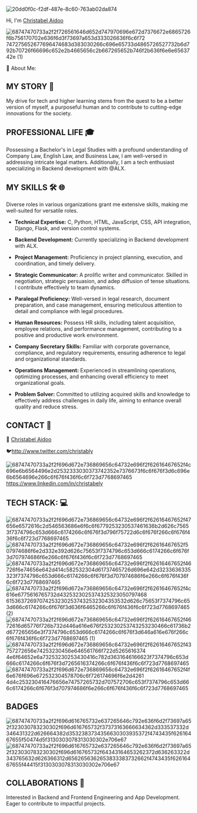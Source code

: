 ![20dd0f0c-f2df-487e-8c60-763ab02da874](https://github.com/christabely/christabely/assets/129256391/3a00ff97-6c5d-4d34-bb52-8d7aa31fe575)

Hi, I'm [Christabel Aidoo](https://www.linkedin.com/in/christabel-aidoo)

![68747470733a2f2f726561646d652d747970696e672d7376672e6865726f6b756170702e636f6d3f73697a653d333026636f6c6f72 747275652677696474683d383030266c696e65733d4865726527732b6d792b70726f66696c652e2b4665656c2b667265652b746f2b636f6e6e6563742e (1)](https://github.com/christabely/christabely/assets/129256391/0d223b68-8045-4107-bb9c-0aff6801de83)

💫 About Me:
## MY STORY 💞️

My drive for tech and higher learning stems from the quest to be a better version of myself, a purposeful human and to contribute to cutting-edge innovations for the society.

## PROFESSIONAL LIFE 🎓

Possessing a Bachelor's in Legal Studies with a profound understanding of Company Law, English Law, and Business Law, I am well-versed in addressing intricate legal matters. Additionally, I am a tech enthusiast specializing in Backend development with @ALX. 

## MY SKILLS 🛠️ 🌐

Diverse roles in various organizations grant me extensive skills, making me well-suited for versatile roles.

- **Technical Expertise:** C, Python, HTML, JavaScript, CSS, API integration, Django, Flask, and version control systems.

- **Backend Development:** Currently specializing in Backend development with ALX.

- **Project Management:** Proficiency in project planning, execution, and coordination, and timely delivery.

- **Strategic Communicator:** A prolific writer and communicator. Skilled in negotiation, strategic persuasion, and adep diffusion of tense situations. I contribute effectively to team dynamics.

- **Paralegal Proficiency:** Well-versed in legal research, document preparation, and case management, ensuring meticulous attention to detail and compliance with legal procedures.

- **Human Resources:** Possess HR skills, including talent acquisition, employee relations, and performance management, contributing to a positive and productive work environment.

- **Company Secretary Skills:** Familiar with corporate governance, compliance, and regulatory requirements, ensuring adherence to legal and organizational standards.

- **Operations Management:** Experienced in streamlining operations, optimizing processes, and enhancing overall efficiency to meet organizational goals.

- **Problem Solver:** Committed to utilizing acquired skills and knowledge to effectively address challenges in daily life, aiming to enhance overall quality and reduce stress.

## CONTACT 📱

📧 [Christabel Aidoo](mailto:christabelaidoo71@gmail.com)

 🐦http://www.twitter.com/christably
 
  ![68747470733a2f2f696d672e736869656c64732e696f2f62616467652f4c696e6b6564496e2d2532333030373742352e7376673f6c6f676f3d6c696e6b6564696e266c6f676f436f6c6f723d7768697465](https://github.com/christabely/christabely/assets/129256391/1c06834b-5dbb-4255-b0b7-b9c21fc5f85d)
https://www.linkedin.com/in/christabely

## TECH STACK: 💻
![68747470733a2f2f696d672e736869656c64732e696f2f62616467652f47656e6572616c2d546563686e6f6c6f6779253230537461636b2d626c75653f7374796c653d666c6174266c6f676f3d796f75722d6c6f676f266c6f676f436f6c6f723d7768697465](https://github.com/christabely/christabely/assets/129256391/ec982b98-b713-4665-9b0f-11bf0ef7b9d1) ![68747470733a2f2f696d672e736869656c64732e696f2f62616467652f507974686f6e2d332e392d626c75653f7374796c653d666c6174266c6f676f3d707974686f6e266c6f676f436f6c6f723d7768697465](https://github.com/christabely/christabely/assets/129256391/a86d6786-bb04-41ee-a11c-11b7f3f1d811) ![68747470733a2f2f696d672e736869656c64732e696f2f62616467652f46726f6e74656e642d414c582532304d61737465726d696e642d3233636335323f7374796c653d666c6174266c6f676f3d707974686f6e266c6f676f436f6c6f723d7768697465](https://github.com/christabely/christabely/assets/129256391/2b8a4bea-a3b1-4387-b8b3-7504e4fdeb2c) ![68747470733a2f2f696d672e736869656c64732e696f2f62616467652f4c616e6775616765732d4325323025374325323050797468 615363726970742532302537432532304353532d626c75653f7374796c653d666c6174266c6f676f3d636f6465266c6f676f436f6c6f723d7768697465 (2)](https://github.com/christabely/christabely/assets/129256391/f28c8d7d-496e-45ab-84ce-f8d26954dfb7) ![68747470733a2f2f696d672e736869656c64732e696f2f62616467652f4672616d65776f726b732d446a616e676f253230253743253230466c61736b2d677265656e3f7374796c653d666c6174266c6f676f3d646a616e676f266c6f676f436f6c6f723d7768697465 (1)](https://github.com/christabely/christabely/assets/129256391/9e5a33a4-04ac-421c-b6f6-fa5ea81f4222) ![68747470733a2f2f696d672e736869656c64732e696f2f62616467652f43757272656e74253230456e646561766f722d5265616374 4e6f64652e6a73253230253430416c782d3631646166623f7374796c653d666c6174266c6f676f3d7265616374266c6f676f436f6c6f723d7768697465](https://github.com/christabely/christabely/assets/129256391/858a7c03-5089-4c3b-9acb-2042639dd7fb) ![68747470733a2f2f696d672e736869656c64732e696f2f62616467652f4f6e676f696e672532304578706c6f726174696f6e2d4261 4d4c253230416476656e74757265732d707572706c653f7374796c653d666c6174266c6f676f3d707974686f6e266c6f676f436f6c6f723d7768697465](https://github.com/christabely/christabely/assets/129256391/d18515d7-cb04-4a70-bb20-b84c29996d6c)

## BADGES

![68747470733a2f2f696d616765732e637265646c792e636f6d2f73697a652f323030783230302f696d616765732f37373163666634362d333537332d346431322d626664382d3532383734356630303935372f4743435f62616467655f50474d5f3130303078313030302e706e67](https://github.com/christabely/christabely/assets/129256391/82308c64-c36d-42bd-84f3-aec10beb5916)
![68747470733a2f2f696d616765732e637265646c792e636f6d2f73697a652f323030783230302f696d616765732f64343164653262372d636263322d343765632d626366312d6562656362653833383732662f4743435f62616467655f44415f3130303078313030302e706e67](https://github.com/christabely/christabely/assets/129256391/63cae648-daf0-46a6-a94e-f09bc28e473c)


## COLLABORATIONS 🤝

Interested in Backend and Frontend Engineering and App Development. Eager to contribute to impactful projects.

<!---
christabely/christabely is a ✨ special ✨ repository because its `README.md` (this file) appears on your GitHub profile.
You can click the Preview link to take a look at your changes.
--->
